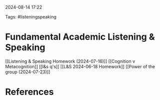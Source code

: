 2024-08-14 17:22

Tags: #listeningspeaking 

# Fundamental Academic Listening & Speaking
[[Listening & Speaking Homework (2024-07-16)]]
[[Cognition v Metacognition]]
[[l&s q's]]
[[L&S 2024-06-18 Homework]]
[[Power of the group (2024-07-23)]]
# References
